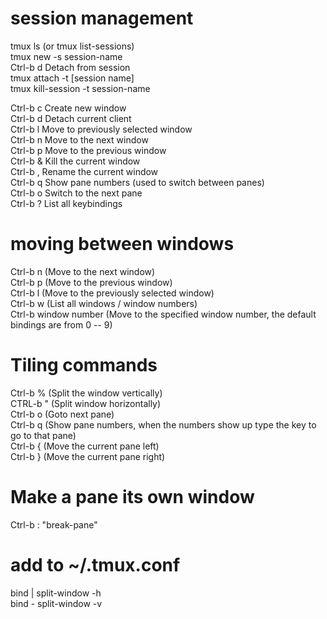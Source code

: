 # session management
tmux ls (or tmux list-sessions)  
tmux new -s session-name  
Ctrl-b d Detach from session  
tmux attach -t [session name]  
tmux kill-session -t session-name  
  
Ctrl-b c Create new window  
Ctrl-b d Detach current client  
Ctrl-b l Move to previously selected window  
Ctrl-b n Move to the next window  
Ctrl-b p Move to the previous window  
Ctrl-b & Kill the current window  
Ctrl-b , Rename the current window  
Ctrl-b q Show pane numbers (used to switch between panes)  
Ctrl-b o Switch to the next pane  
Ctrl-b ? List all keybindings  

# moving between windows  
Ctrl-b n (Move to the next window)  
Ctrl-b p (Move to the previous window)  
Ctrl-b l (Move to the previously selected window)  
Ctrl-b w (List all windows / window numbers)  
Ctrl-b window number (Move to the specified window number, the
default bindings are from 0 -- 9)  

# Tiling commands  
Ctrl-b % (Split the window vertically)  
CTRL-b " (Split window horizontally)  
Ctrl-b o (Goto next pane)  
Ctrl-b q (Show pane numbers, when the numbers show up type the key to go to that pane)  
Ctrl-b { (Move the current pane left)  
Ctrl-b } (Move the current pane right)  

# Make a pane its own window  
Ctrl-b : "break-pane"  
  
# add to ~/.tmux.conf  
bind | split-window -h  
bind - split-window -v  